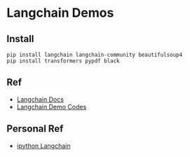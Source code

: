 # Langchain Demos

## Install

```shell
pip install langchain langchain-community beautifulsoup4
pip install transformers pypdf black
```

## Ref

* [Langchain Docs](https://python.langchain.com/v0.2/docs/introduction/)
* [Langchain Demo Codes](https://wikidocs.net/231393)

## Personal Ref

* [ipython Langchain](https://github.com/kwon0koang/test_langchain/blob/master/src/0200_memory.ipynb)